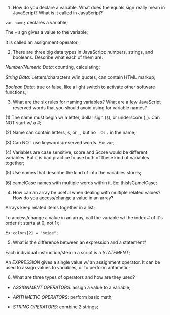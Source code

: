 1. How do you declare a variable. What does the equals sign really mean in JavaScript? What is it called in JavaScript?

  `var name;` declares a variable;
  
  The `=` sign gives a value to the variable;
  
  It is called an assignment operator;

2. There are three big data types in JavaScript: numbers, strings, and booleans. Describe what each of them are.

  *Number/Numeric Data*: counting, calculating;
  
  *String Data*: Letters/characters w/in quotes, can contain HTML markup;
  
  *Boolean Data*: true or false, like a light switch to activate other software functions;

3. What are the six rules for naming variables? What are a few JavaScript reserved words that you should avoid using for variable names?

  (1) The name must begin w/ a letter, dollar sign (``$``), or underscore (`_`). Can NOT start w/ a #;
  
  (2) Name can contain letters, `$`, or `_`, but no `-` or `.` in the name;
  
  (3) Can NOT use keywords/reserved words. Ex: `var`;
  
  (4) Variables are case sensitive, score and Score would be different variables. But it is bad practice to use both of these kind of variables together;
  
  (5) Use names that describe the kind of info the variables stores;
  
  (6) camelCase names with multiple words within it. Ex: thisIsCamelCase;

4. How can an array be useful when dealing with multiple related values? How do you access/change a value in an array?

  Arrays keep related items together in a list;
  
  To access/change a value in an array, call the variable w/ the index # of it's order (it starts at 0, not 1);
  
  Ex: `colors[2] = "beige";`

5. What is the difference between an expression and a statement?

  Each individual instruction/step in a script is a *STATEMENT*;
  
  An *EXPRESSION* gives a single value w/ an assignment operator. It can be used to assign values to variables, or to perform arithmetic;

6. What are three types of operators and how are they used?

  - *ASSIGNMENT OPERATORS*: assign a value to a variable;
  
  - *ARITHMETIC OPERATORS*: perform basic math;
  
  - *STRING OPERATORS*: combine 2 strings;
